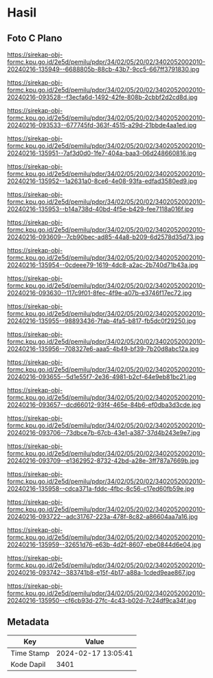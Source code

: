 # Hasil

## Foto C Plano

https://sirekap-obj-formc.kpu.go.id/2e5d/pemilu/pdpr/34/02/05/20/02/3402052002010-20240216-135949--6688805b-88cb-43b7-9cc5-667ff3791830.jpg

https://sirekap-obj-formc.kpu.go.id/2e5d/pemilu/pdpr/34/02/05/20/02/3402052002010-20240216-093528--f3ecfa6d-1492-42fe-808b-2cbbf2d2cd8d.jpg

https://sirekap-obj-formc.kpu.go.id/2e5d/pemilu/pdpr/34/02/05/20/02/3402052002010-20240216-093533--677745fd-363f-4515-a29d-21bbde4aa1ed.jpg

https://sirekap-obj-formc.kpu.go.id/2e5d/pemilu/pdpr/34/02/05/20/02/3402052002010-20240216-135951--7af3d0d0-1fe7-404a-baa3-06d248660816.jpg

https://sirekap-obj-formc.kpu.go.id/2e5d/pemilu/pdpr/34/02/05/20/02/3402052002010-20240216-135952--1a2631a0-8ce6-4e08-93fa-edfad3580ed9.jpg

https://sirekap-obj-formc.kpu.go.id/2e5d/pemilu/pdpr/34/02/05/20/02/3402052002010-20240216-135953--b14a738d-40bd-4f5e-b429-fee7118a016f.jpg

https://sirekap-obj-formc.kpu.go.id/2e5d/pemilu/pdpr/34/02/05/20/02/3402052002010-20240216-093609--7cb90bec-ad85-44a8-b209-6d2578d35d73.jpg

https://sirekap-obj-formc.kpu.go.id/2e5d/pemilu/pdpr/34/02/05/20/02/3402052002010-20240216-135954--0cdeee79-1619-4dc8-a2ac-2b740d71b43a.jpg

https://sirekap-obj-formc.kpu.go.id/2e5d/pemilu/pdpr/34/02/05/20/02/3402052002010-20240216-093630--117c9f01-8fec-4f9e-a07b-e3746f17ec72.jpg

https://sirekap-obj-formc.kpu.go.id/2e5d/pemilu/pdpr/34/02/05/20/02/3402052002010-20240216-135955--98893436-7fab-4fa5-b817-fb5dc0f29250.jpg

https://sirekap-obj-formc.kpu.go.id/2e5d/pemilu/pdpr/34/02/05/20/02/3402052002010-20240216-135956--708327e6-aaa5-4b49-bf39-7b20d8abc12a.jpg

https://sirekap-obj-formc.kpu.go.id/2e5d/pemilu/pdpr/34/02/05/20/02/3402052002010-20240216-093655--5d1e55f7-2e36-4981-b2cf-64e9eb81bc21.jpg

https://sirekap-obj-formc.kpu.go.id/2e5d/pemilu/pdpr/34/02/05/20/02/3402052002010-20240216-093657--dcd66012-93f4-465e-84b6-ef0dba3d3cde.jpg

https://sirekap-obj-formc.kpu.go.id/2e5d/pemilu/pdpr/34/02/05/20/02/3402052002010-20240216-093706--73dbce7b-67cb-43e1-a387-37d4b243e9e7.jpg

https://sirekap-obj-formc.kpu.go.id/2e5d/pemilu/pdpr/34/02/05/20/02/3402052002010-20240216-093709--e1362952-8732-42bd-a28e-3ff787a7669b.jpg

https://sirekap-obj-formc.kpu.go.id/2e5d/pemilu/pdpr/34/02/05/20/02/3402052002010-20240216-135958--cdca371a-fddc-4fbc-8c56-c17ed60fb59e.jpg

https://sirekap-obj-formc.kpu.go.id/2e5d/pemilu/pdpr/34/02/05/20/02/3402052002010-20240216-093722--adc31767-223a-478f-8c82-a86604aa7a16.jpg

https://sirekap-obj-formc.kpu.go.id/2e5d/pemilu/pdpr/34/02/05/20/02/3402052002010-20240216-135959--32651d76-e63b-4d2f-8607-ebe0844d6e04.jpg

https://sirekap-obj-formc.kpu.go.id/2e5d/pemilu/pdpr/34/02/05/20/02/3402052002010-20240216-093742--383741b8-e15f-4b17-a88a-1cded9eae867.jpg

https://sirekap-obj-formc.kpu.go.id/2e5d/pemilu/pdpr/34/02/05/20/02/3402052002010-20240216-135950--cf6cb93d-27fc-4c43-b02d-7c24df9ca34f.jpg


## Metadata

| Key        | Value               |
| ---------- | ------------------- |
| Time Stamp | 2024-02-17 13:05:41 |
| Kode Dapil | 3401                |




